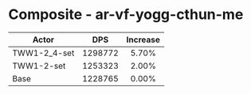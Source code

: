 # Composite - ar-vf-yogg-cthun-me
| Actor | DPS | Increase |
|---|:---:|:---:|
|TWW1-2_4-set|1298772|5.70%|
|TWW1-2-set|1253323|2.00%|
|Base|1228765|0.00%|
